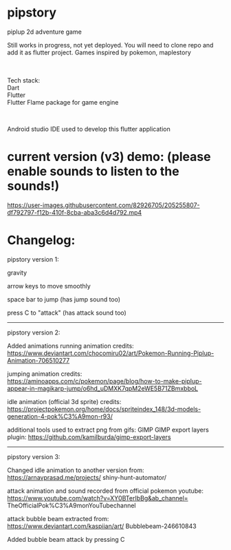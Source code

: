 # pipstory
piplup 2d adventure game
<p>
Still works in progress, not yet deployed. You will need to clone repo and add it as flutter project.
Games inspired by pokemon, maplestory
</p>

<br><br>
Tech stack:<br>
Dart<br>
Flutter<br>
Flutter Flame package for game engine<br>

<br>
<p>
Android studio IDE used to develop this flutter application
</p>

# current version (v3) demo: (please enable sounds to listen to the sounds!)



https://user-images.githubusercontent.com/82926705/205255807-df792797-f12b-410f-8cba-aba3c6d4d792.mp4




# Changelog:
<p>

pipstory version 1:

gravity

arrow keys to move smoothly

space bar to jump (has jump sound too)

press C to "attack" (has attack sound too)

_________________________________________________________________________________________________________________________________________________________
pipstory version 2:

Added animations
running animation credits: https://www.deviantart.com/chocomiru02/art/Pokemon-Running-Piplup-Animation-706510277

jumping animation credits: https://aminoapps.com/c/pokemon/page/blog/how-to-make-piplup-appear-in-magikarp-jump/o6hd_uDMXK7qpM2eWE5B71ZBmxbboL

idle animation (official 3d sprite) credits: https://projectpokemon.org/home/docs/spriteindex_148/3d-models-generation-4-pok%C3%A9mon-r93/

additional tools used to extract png from gifs:
GIMP
GIMP export layers plugin: https://github.com/kamilburda/gimp-export-layers

_________________________________________________________________________________________________________________________________________________________
pipstory version 3:

Changed idle animation to another version from: https://arnavprasad.me/projects/
shiny-hunt-automator/

attack animation and sound recorded from
official pokemon youtube: https://www.youtube.com/watch?v=XY0BTerIbBg&ab_channel=
TheOfficialPok%C3%A9monYouTubechannel

attack bubble beam extracted from: https://www.deviantart.com/kaspiian/art/
Bubblebeam-246610843

Added bubble beam attack by pressing C

</p>
